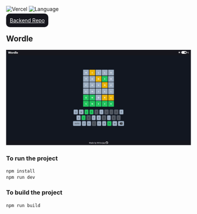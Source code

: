 ![Vercel](https://vercelbadge.vercel.app/api/mritunjaysaha/wordle-ts)
![Language](https://4.vercel.app/github/languageall/mritunjaysaha/wordle-ts)

<a target="_blank" href="https://github.com/mritunjaysaha/wordle-be" style="background: #16161d; padding: 10px; border-radius: 10px; color: white">Backend Repo</a>

## Wordle

![Wordle](/public/wordle.png)

### To run the project

```bash
npm install
npm run dev
```

### To build the project

```bash
npm run build
```
